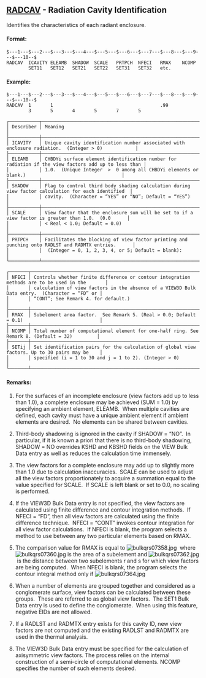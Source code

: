 ## [RADCAV](https://help.hexagonmi.com/bundle/MSC_Nastran_2022.4/page/Nastran_Combined_Book/qrg/bulkqrs/TOC.RADCAV.xhtml) - Radiation Cavity Identification

Identifies the characteristics of each radiant enclosure.

#### Format:

```nastran
$---1---$---2---$---3---$---4---$---5---$---6---$---7---$---8---$---9---$---10--$
RADCAV  ICAVITY ELEAMB  SHADOW  SCALE   PRTPCH  NFECI   RMAX    NCOMP           
        SET11   SET12   SET21   SET22   SET31   SET32   etc.                    
```
#### Example:

```nastran
$---1---$---2---$---3---$---4---$---5---$---6---$---7---$---8---$---9---$---10--$
RADCAV  1       1                                       .99                     
        3       5       4       5       7       5                               
```
```text
┌───────────┬────────────────────────────────────────────────────────────────────────────────────────────────────┐
│ Describer │ Meaning                                                                                            │
├───────────┼────────────────────────────────────────────────────────────────────────────────────────────────────┤
│ ICAVITY   │ Unique cavity identification number associated with enclosure radiation.  (Integer > 0)            │
├───────────┼────────────────────────────────────────────────────────────────────────────────────────────────────┤
│ ELEAMB    │ CHBDYi surface element identification number for radiation if the view factors add up to less than │
│           │ 1.0.  (Unique Integer  >  0 among all CHBDYi elements or blank.)                                   │
├───────────┼────────────────────────────────────────────────────────────────────────────────────────────────────┤
│ SHADOW    │ Flag to control third body shading calculation during view factor calculation for each identified  │
│           │ cavity.  (Character = “YES” or “NO”; Default = “YES”)                                              │
├───────────┼────────────────────────────────────────────────────────────────────────────────────────────────────┤
│ SCALE     │ View factor that the enclosure sum will be set to if a view factor is greater than 1.0.  (0.0      │
│           │ < Real < 1.0; Default = 0.0)                                                                       │
├───────────┼────────────────────────────────────────────────────────────────────────────────────────────────────┤
│ PRTPCH    │ Facilitates the blocking of view factor printing and punching onto RADLST and RADMTX entries.      │
│           │  (Integer = 0, 1, 2, 3, 4, or 5; Default = blank):                                                 │
└───────────┴────────────────────────────────────────────────────────────────────────────────────────────────────┘
```
```text
┌───────┬───────────────────────────────────────────────────────────────────────────────────────────────┐
│ NFECI │ Controls whether finite difference or contour integration methods are to be used in the       │
│       │ calculation of view factors in the absence of a VIEW3D Bulk Data entry.  (Character = “FD” or │
│       │ “CONT”; See Remark 4. for default.)                                                           │
├───────┼───────────────────────────────────────────────────────────────────────────────────────────────┤
│ RMAX  │ Subelement area factor.  See Remark 5. (Real > 0.0; Default = 0.1)                            │
├───────┼───────────────────────────────────────────────────────────────────────────────────────────────┤
│ NCOMP │ Total number of computational element for one-half ring. See Remark 8. (Default = 32)         │
├───────┼───────────────────────────────────────────────────────────────────────────────────────────────┤
│ SETij │ Set identification pairs for the calculation of global view factors. Up to 30 pairs may be    │
│       │ specified (i = 1 to 30 and j = 1 to 2). (Integer > 0)                                         │
└───────┴───────────────────────────────────────────────────────────────────────────────────────────────┘
```
#### Remarks:

1. For the surfaces of an incomplete enclosure (view factors add up to less than 1.0), a complete enclosure may be achieved (SUM = 1.0) by specifying an ambient element, ELEAMB.  When multiple cavities are defined, each cavity must have a unique ambient element if ambient elements are desired.  No elements can be shared between cavities.

2. Third-body shadowing is ignored in the cavity if SHADOW = “NO”.  In particular, if it is known a priori that there is no third-body shadowing, SHADOW = NO overrides KSHD and KBSHD fields on the VIEW Bulk Data entry as well as reduces the calculation time immensely.

3. The view factors for a complete enclosure may add up to slightly more than 1.0 due to calculation inaccuracies.  SCALE can be used to adjust all the view factors proportionately to acquire a summation equal to the value specified for SCALE.  If SCALE is left blank or set to 0.0, no scaling is performed.

4. If the VIEW3D Bulk Data entry is not specified, the view factors are calculated using finite difference and contour integration methods.  If NFECI = “FD”, then all view factors are calculated using the finite difference technique.  NFECI = “CONT” invokes contour integration for all view factor calculations.  If NFECI is blank, the program selects a method to use between any two particular elements based on RMAX.

5. The comparison value for RMAX is equal to  ![bulkqrs07358.jpg](https://help-be.hexagonmi.com/bundle/MSC_Nastran_2022.4/page/Nastran_Combined_Book/qrg/bulkqrs/../../../assets/bulkqrs07358.jpg?_LANG=enus)  where  ![bulkqrs07360.jpg](https://help-be.hexagonmi.com/bundle/MSC_Nastran_2022.4/page/Nastran_Combined_Book/qrg/bulkqrs/../../../assets/bulkqrs07360.jpg?_LANG=enus) is the area of a subelement and  ![bulkqrs07362.jpg](https://help-be.hexagonmi.com/bundle/MSC_Nastran_2022.4/page/Nastran_Combined_Book/qrg/bulkqrs/../../../assets/bulkqrs07362.jpg?_LANG=enus)  is the distance between two subelements r and s for which view factors are being computed.  When NFECI is blank, the program selects the contour integral method only if  ![bulkqrs07364.jpg](https://help-be.hexagonmi.com/bundle/MSC_Nastran_2022.4/page/Nastran_Combined_Book/qrg/bulkqrs/../../../assets/bulkqrs07364.jpg?_LANG=enus)

6. When a number of elements are grouped together and considered as a conglomerate surface, view factors can be calculated between these groups.  These are referred to as global view factors.  The SET1 Bulk Data entry is used to define the conglomerate.  When using this feature, negative EIDs are not allowed.

7. If a RADLST and RADMTX entry exists for this cavity ID, new view factors are not computed and the existing RADLST and RADMTX are used in the thermal analysis.

8. The VIEW3D Bulk Data entry must be specified for the calculation of axisymmetric view factors. The process relies on the internal construction of a semi-circle of computational elements. NCOMP specifies the number of such elements desired.


